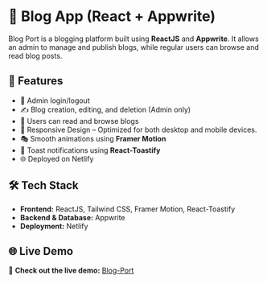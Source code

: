 # 📝 Blog App (React + Appwrite)

Blog Port is a blogging platform built using **ReactJS** and **Appwrite**. It allows an admin to manage and publish blogs, while regular users can browse and read blog posts.

## 🚀 Features

- 🔑 Admin login/logout
- ✍️ Blog creation, editing, and deletion (Admin only)
- 📖 Users can read and browse blogs
- 📱 Responsive Design – Optimized for both desktop and mobile devices.
- 🎭 Smooth animations using **Framer Motion**
- 🔔 Toast notifications using **React-Toastify**
- 🌐 Deployed on Netlify

## 🛠️ Tech Stack

- **Frontend:** ReactJS, Tailwind CSS, Framer Motion, React-Toastify
- **Backend & Database:** Appwrite
- **Deployment:** Netlify

## 🌐 Live Demo

🔗 **Check out the live demo:** [Blog-Port](https://blog-port.netlify.app)
